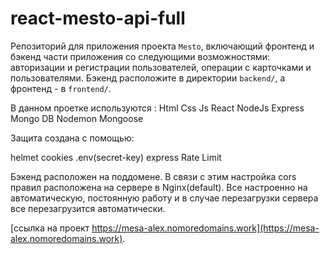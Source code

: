 # react-mesto-api-full
Репозиторий для приложения проекта `Mesto`, включающий фронтенд и бэкенд части приложения со следующими возможностями: авторизации и регистрации пользователей, операции с карточками и пользователями. Бэкенд расположите в директории `backend/`, а фронтенд - в `frontend/`. 

В данном проетке используются :
 Html
 Css
 Js
 React
 NodeJs
 Express 
 Mongo DB
 Nodemon
 Mongoose

Защита создана с помощью:

 helmet
 cookies
 .env(secret-key)
 express Rate Limit

Бэкенд расположен на поддомене. В связи с этим настройка cors правил расположена на сервере в Nginx(default). Все настроенно на автоматическую, постоянную работу и в случае перезагрузки сервера все перезагрузится автоматически.
  
[ссылка на проект https://mesa-alex.nomoredomains.work](https://mesa-alex.nomoredomains.work). 
